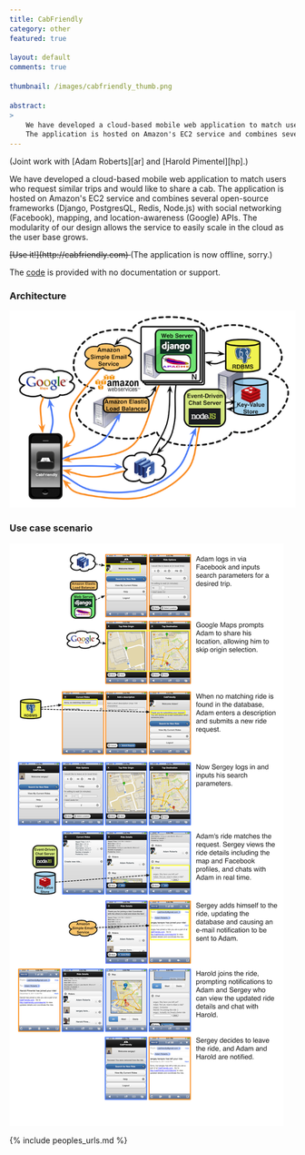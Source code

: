 ```yaml
---
title: CabFriendly
category: other
featured: true

layout: default
comments: true

thumbnail: /images/cabfriendly_thumb.png

abstract:
>
    We have developed a cloud-based mobile web application to match users who request similar trips and would like to share a cab.
    The application is hosted on Amazon's EC2 service and combines several open-source frameworks with social networking (Facebook), mapping, and location-awareness (Google) APIs.
---
```


(Joint work with [Adam Roberts][ar] and [Harold Pimentel][hp].)

We have developed a cloud-based mobile web application to match users who request similar trips and would like to share a cab.
The application is hosted on Amazon's EC2 service and combines several open-source frameworks (Django, PostgresQL, Redis, Node.js) with social networking (Facebook), mapping, and location-awareness (Google) APIs.
The modularity of our design allows the service to easily scale in the cloud as the user base grows.

<del markdown="1">
    [Use it!](http://cabfriendly.com)
</del>
(The application is now offline, sorry.)

The [code](https://github.com/sergeyk/cabfriendly) is provided with no documentation or support.

### Architecture

![Architecture of our application.](/images/cabfriendly/architecture.png)

### Use case scenario

![A use case scenario in screenshots of the app.](/images/cabfriendly/use_case.png)

{% include peoples_urls.md %}
